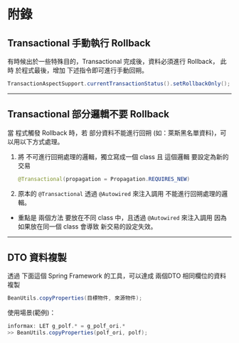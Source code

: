 # 附錄

## Transactional 手動執行 Rollback

有時候出於一些特殊目的，Transactional 完成後，資料必須進行 Rollback，
此時 於程式最後，增加 下述指令即可進行手動回朔。

```java
TransactionAspectSupport.currentTransactionStatus().setRollbackOnly();
```

---

## Transactional 部分邏輯不要 Rollback

當 程式觸發 Rollback 時，若 部分資料不能進行回朔 (如：萊斯黑名單資料)，可以用以下方式處理。

1. 將 不可進行回朔處理的邏輯，獨立寫成一個 class
   且 這個邏輯 要設定為新的交易
   
   ```java
   @Transactional(propagation = Propagation.REQUIRES_NEW)
   ```

2. 原本的 `@Transactional` 透過 `@Autowired` 來注入調用 不能進行回朔處理的邏輯。
- 重點是 兩個方法 要放在不同 class 中，且透過 `@Autowired` 來注入調用
  因為 如果放在同一個 class 會導致 新交易的設定失效。

---

## DTO 資料複製

透過 下面這個 Spring Framework 的工具，可以達成 兩個DTO 相同欄位的資料複製

```java
BeanUtils.copyProperties(目標物件, 來源物件);
```

使用場景(範例)：

```java
informax: LET g_polf.* = g_polf_ori.*
>> BeanUtils.copyProperties(polf_ori, polf);
```
